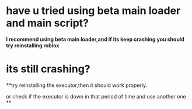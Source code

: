 # have u tried using beta main loader and main script?
**I recommend using beta main loader,and if its keep crashing you should try reinstalling roblox**

# its still crashing?
**try reinstalling the executor,then it should work properly.

or check if the executor is down in that period of time and use another one **

 
